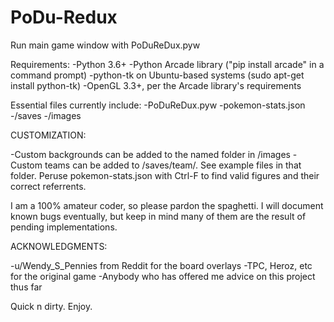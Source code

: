 # PoDu-Redux

Run main game window with PoDuReDux.pyw

Requirements:
-Python 3.6+
-Python Arcade library ("pip install arcade" in a command prompt)
-python-tk on Ubuntu-based systems (sudo apt-get install python-tk)
-OpenGL 3.3+, per the Arcade library's requirements

Essential files currently include:
-PoDuReDux.pyw
-pokemon-stats.json
-/saves
-/images


CUSTOMIZATION:

-Custom backgrounds can be added to the named folder in /images
-Custom teams can be added to /saves/team/. See example files in that folder. Peruse pokemon-stats.json with Ctrl-F to find valid figures and their correct referrents.

I am a 100% amateur coder, so please pardon the spaghetti.
I will document known bugs eventually, but keep in mind many of them are the result of pending implementations.

ACKNOWLEDGMENTS:

-u/Wendy_S_Pennies from Reddit for the board overlays
-TPC, Heroz, etc for the original game
-Anybody who has offered me advice on this project thus far

Quick n dirty. Enjoy.
